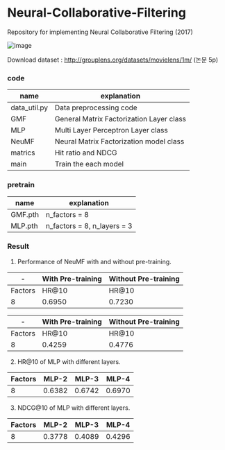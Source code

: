 # Neural-Collaborative-Filtering
Repository for implementing Neural Collaborative Filtering (2017) 

![image](https://github.com/ImJaeSung/Neural-Collaborative-Filtering/assets/113405066/0daa12b2-0b27-4288-a22b-4ab47f0110ab)


Download dataset : http://grouplens.org/datasets/movielens/1m/ (논문 5p)

### code

|name|explanation|
|----|-----------|
|data_util.py|Data preprocessing code|
|GMF|General Matrix Factorization Layer class|
|MLP|Multi Layer Perceptron Layer class|
|NeuMF|Neural Matrix Factorization model class|
|matrics|Hit ratio and NDCG|
|main|Train the each model|

### pretrain

|name|explanation|
|----|------|
|GMF.pth|n_factors = 8|
|MLP.pth|n_factors = 8, n_layers = 3|

### Result
1. Performance of NeuMF with and without pre-training.

|-|With Pre-training|Without Pre-training|
|-------|-----|-----|
|Factors|HR@10|HR@10|
|8|0.6950|0.7230|

|-|With Pre-training|Without Pre-training|
|-------|-----|-----|
|Factors|HR@10|HR@10|
|8|0.4259|0.4776|

2. HR@10 of MLP with different layers.

|Factors|MLP-2|MLP-3|MLP-4|
|-------|-----|-----|------|
|8|0.6382|0.6742|0.6970|

3. NDCG@10 of MLP with different layers.

|Factors|MLP-2|MLP-3|MLP-4|
|-------|-----|-----|------|
|8|0.3778|0.4089|0.4296|
